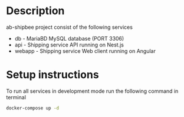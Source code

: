 # Description
ab-shipbee project consist of the following services
* db - MariaBD MySQL database (PORT 3306)
* api - Shipping service API running on Nest.js
* webapp - Shipping service Web client running on Angular

# Setup instructions
To run all services in development mode run the following command in terminal
```bash
docker-compose up -d
```